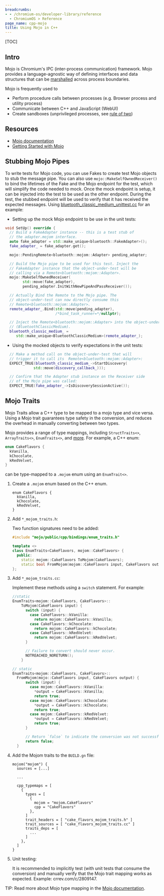 ```yaml
---
breadcrumbs:
- - /chromium-os/developer-library/reference
  - ChromiumOS > Reference
page_name: cpp-mojo
title: Using Mojo in C++
---
```


[TOC]

## Intro

Mojo is Chromium's IPC (inter-process communication) framework. Mojo provides a
language-agnostic way of defining interfaces and data structures that can be
[marshalled](https://en.wikipedia.org/wiki/Marshalling_\(computer_science\))
across process boundaries.

Mojo is frequently used to

-   Perform procedure calls between processes (e.g. Browser process and utility
    process)
-   Communicate between C++ and JavaScript (WebUI)
-   Create sandboxes (unprivileged processes, see
    [rule of two](https://chromium.googlesource.com/chromium/src/+/HEAD/docs/security/rule-of-2.md))

## Resources

-   [Mojo documentation](https://chromium.googlesource.com/chromium/src/+/master/mojo/README.md)
-   [Getting Started with Mojo](https://chromium.googlesource.com/chromium/src/+/HEAD/mojo/README.md#Getting-Started-With-Mojo)

## Stubbing Mojo Pipes

To write tests for Mojo code, you can use Fakes to create test Mojo objects to
stub the message pipe. You can also use `mojo::MakeSelfOwnedReceiver()` to bind
the lifetimes of the Fake and the Mojo endpoint for the test, which will
simplify the code needed to mock. Once the mock endpoint is setup, it can be
injected into the test to be used as the other endpoint. During the test, the
stubbed endpoint will be used to verify that it has received the expected
messages. Using
[bluetooth_classic_medium_unittest.cc](https://source.chromium.org/chromium/chromium/src/+/main:chrome/services/sharing/nearby/platform/bluetooth_classic_medium_unittest.cc;l=1?q=bluetooth_classic_medium_unittest.cc&sq=)
for an example:

-   Setting up the mock Mojo endpoint to be use in the unit tests:

```cpp
void SetUp() override {
  // Build a FakeAdapter instance -- this is a test stub of
  // the adapter.mojom interface.
  auto fake_adapter = std::make_unique<bluetooth::FakeAdapter>();
  fake_adapter_ = fake_adapter.get();

  mojo::PendingRemote<bluetooth::mojom::Adapter> pending_adapter;

  // Build the Mojo pipe to be used for this test. Inject the
  // FakeAdapter instance that the object-under-test will be
  // calling via a Remote<bluetooth::mojom::Adapter>.
  mojo::MakeSelfOwnedReceiver(
        std::move(fake_adapter),
        pending_adapter.InitWithNewPipeAndPassReceiver());

  // Actually Bind the Remote to the Mojo pipe. The
  // object-under-test can now directly consume this
  // Remote<bluetooth::mojom::Adapter>.
  remote_adapter_.Bind(std::move(pending_adapter),
                       /*bind_task_runner=*/nullptr);

  // Inject the Remote<bluetooth::mojom::Adapter> into the object-under-test
  // (BluetoothClassicMedium).
  bluetooth_classic_medium_ =
     std::make_unique<BluetoothClassicMedium>(remote_adapter_);
```

-   Using the mocked objects to verify expectations in the unit tests:

```cpp
  // Make a method call on the object-under-test that will
  // trigger it to call its  Remote<bluetooth::mojom::Adapter>:
  EXPECT_TRUE(bluetooth_classic_medium_->StartDiscovery(
             std::move(discovery_callback_)));

  // Confirm that the Adapter stub instance on the Receiver side
  // of the Mojo pipe was called:
  EXPECT_TRUE(fake_adapter_->IsDiscoverySessionActive());
```

## Mojo Traits

Mojo Traits allow a C++ type to be mapped to a mojo type and vice versa. Using a
Mojo trait guarantees type safety in the conversion, and reduces the overhead in
manually converting between two types.

Mojo provides a range of type mappings, including `StructTraits<>`,
`ArrayTraits<>`, `EnumTraits<>`, and
[more](https://g3doc.corp.google.com/third_party/chromiumos_libchrome/mojo/public/cpp/bindings/README.md#type-mapping).
For example, a C++ enum:

```cpp
enum CakeFlavors {
  kVanilla,
  kChocolate,
  kRedVelvet,
}
```

can be type-mapped to a `.mojom` enum using an `EnumTrait<>`.

1.  Create a `.mojom` enum based on the C++ enum.

    ```
    enum CakeFlavors {
      kVanilla,
      kChocolate,
      kRedVelvet,
    }
    ```

2.  Add `*_mojom_traits.h`:

    Two function signatures need to be added:

    ```cpp
    #include "mojo/public/cpp/bindings/enum_traits.h"

    template <>
    class EnumTraits<CakeFlavors, mojom::CakeFlavors> {
      public:
        static mojom::CakeFlavors ToMojom(CakeFlavors);
        static bool FromMojom(mojom::CakeFlavors input, CakeFlavors output);
    };
    ```

3.  Add `*_mojom_traits.cc`:

    Implement these methods using a `switch` statement. For example:

    ```cpp
    //static
    EnumTraits<mojom::CakeFlavors, CakeFlavors>::
        ToMojom(CakeFlavors input) {
          switch (input) {
            case CakeFlavors::kVanilla:
              return mojom::CakeFlavors::kVanilla;
            case CakeFlavors::kChocolate:
              return mojom::CakeFlavors::kChocolate;
            case CakeFlavors::kRedVelvet:
              return mojom::CakeFlavors::kRedVelvet;
          }

          // Failure to convert should never occur.
          NOTREACHED_NORETURN();
        }

    // static
    EnumTraits<mojom::CakeFlavors, CakeFlavors>::
      FromMojom(mojo::CakeFlavors input, CakeFlavors output) {
          switch (input) {
            case mojom::CakeFlavors::kVanilla:
              *output = CakeFlavors::kVanilla;
              return true;
            case mojom::CakeFlavors::kChocolate:
              *output = CakeFlavors::kChocolate;
              return true;
            case mojom::CakeFlavors::kRedVelvet:
              *output = CakeFlavors::kRedVelvet;
              return true;
          }

          // Return `false` to indicate the conversion was not successful.
          return false;
      }

    ```

4.  Add the Mojom traits to the `BUILD.gn` file:

    ```
    mojom("mojom") {
      sources = [...]

      ...

      cpp_typemaps = [
        {
          types = [
            {
              mojom = "mojom.CakeFlavors"
              cpp = "CakeFlavors"
            },
          ]
          trait_headers = [ "cake_flavors_mojom_traits.h" ]
          trait_sources = [ "cake_flavors_mojom_traits.cc" ]
          traits_deps = [
            ...
          ]
        },
      ]
    }
    ```

5.  Unit testing:

    It is recommended to implicitly test (with unit tests that consume the
    conversion) and manually verify that the Mojo trait mapping works as
    expected. Example: crrev.com/c/2809147.

TIP: Read more about Mojo type mapping in the
[Mojo documentation](https://g3doc.corp.google.com/third_party/chromiumos_libchrome/mojo/public/cpp/bindings/README.md#type-mapping).
